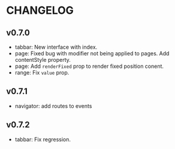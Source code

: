 
CHANGELOG
====

v0.7.0
----
* tabbar: New interface with index.
* page: Fixed bug with modifier not being applied to pages. Add contentStyle property.
* page: Add `renderFixed` prop to render fixed position conent.
* range: Fix `value` prop.

v0.7.1
----
* navigator: add routes to events

v0.7.2
----
* tabbar: Fix regression.

